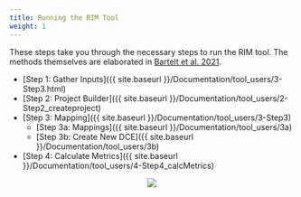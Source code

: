 ```yaml
---
title: Running the RIM Tool
weight: 1
---
```


These steps take you through the necessary steps to run the RIM tool. The methods themselves are elaborated in [Bartelt et al. 2021](https://digitalcommons.usu.edu/etd/8226/).

- [Step 1: Gather Inputs]({{ site.baseurl }}/Documentation/tool_users/3-Step3.html)
- [Step 2: Project Builder]({{ site.baseurl }}/Documentation/tool_users/2-Step2_createproject)
- [Step 3: Mapping]({{ site.baseurl }}/Documentation/tool_users/3-Step3)
	- [Step 3a: Mappings]({{ site.baseurl }}/Documentation/tool_users/3a)
	- [Step 3b: Create New DCE]({{ site.baseurl }}/Documentation/tool_users/3b)
- [Step 4: Calculate Metrics]({{ site.baseurl }}/Documentation/tool_users/4-Step4_calcMetrics)

<div align="center">
<img src="{{ site.baseurl }}/assets/images/flow_chart_tiny.png">
</div>
